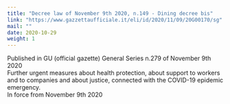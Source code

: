 ```yaml
---
title: "Decree law of November 9th 2020, n.149 - Dining decree bis"
link: "https://www.gazzettaufficiale.it/eli/id/2020/11/09/20G00170/sg"
mail: ""
date: 2020-10-29
weight: 1
---
```


Published in GU (official gazette) General Series n.279 of November 9th 2020  
Further urgent measures about health protection, about support to workers and to companies and about justice, connected with the COVID-19  epidemic emergency.  
In force from November 9th 2020
